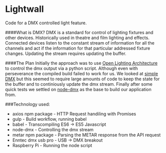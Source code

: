 # Lightwall
Code for a DMX controlled light feature.

####What is DMX?
DMX is a standard for control of lighting fixtures and other devices. Historically used in theatre and film lighting and effects. Connected devices listen to the constant stream of information for all the channels and act if the information for that particular addressed fixture changes. Updating the stream requires updating the buffer.

####The Plan
Initially the approach was to use [Open Lighting Architecture](https://www.openlighting.org/ola/) to control the dmx output via a python script. Although even with perseverance the compiled build failed to work for us. We looked at [simple DMX](https://github.com/c0z3n/pySimpleDMX) but this seemed to require large amounts of code to keep the state for the buffer and to continiously update the dmx stream. 
Finally after some quick tests we settled on [node-dmx](https://github.com/wiedi/node-dmx) as the base to build our application from.


###Technology used:

* axios npm package - HTTP Request handiling with Promises
* gulp - Build workflow, running babel
* babel - Transcompiling ES6 -> ES5 Javascript
* node-dmx - Controlling the dmx stream
* metar npm package - Parsing the METAR response from the API request
* Enntec dmx usb pro - USB -> DMX breakout
* Raspberry Pi - Running the node script


